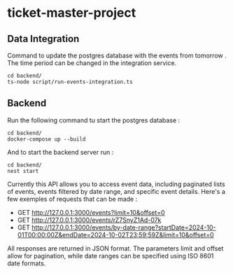 # ticket-master-project

## Data Integration

Command to update the postgres database with the events from tomorrow .
The time period can be changed in the integration service.
```
cd backend/
ts-node script/run-events-integration.ts
```

## Backend 

Run the following command tu start the postgres database :
```
cd backend/
docker-compose up --build
```
And to start the backend server run :
```
cd backend/
nest start
```

Currently this API allows you to access event data, including paginated lists of events, events filtered by date range, and specific event details. Here's a few exemples of requests that can be made :
- GET http://127.0.0.1:3000/events?limit=10&offset=0
- GET http://127.0.0.1:3000/events/rZ7SnyZ1Ad-07k
- GET http://127.0.0.1:3000/events/by-date-range?startDate=2024-10-01T00:00:00Z&endDate=2024-10-02T23:59:59Z&limit=10&offset=0

All responses are returned in JSON format. The parameters limit and offset allow for pagination, while date ranges can be specified using ISO 8601 date formats.
